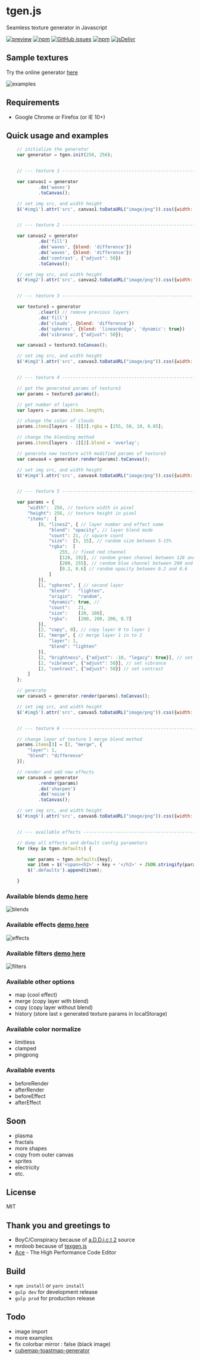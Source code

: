 # tgen.js

Seamless texture generator in Javascript

[![preview](https://img.shields.io/badge/preview-click_here-green.svg?style=flat-square)](https://texture-generator.com/generator/demo/)
[![npm](https://img.shields.io/npm/dt/seamless-texture-generator.svg?style=flat-square)](https://www.npmjs.com/package/seamless-texture-generator)
[![GitHub issues](https://img.shields.io/github/issues/schalkt/tgen.svg?style=flat-square)](https://github.com/schalkt/tgen/issues)
[![npm](https://img.shields.io/npm/v/seamless-texture-generator.svg?style=flat-square)](https://www.npmjs.com/package/seamless-texture-generator)
[![jsDelivr](https://data.jsdelivr.com/v1/package/npm/seamless-texture-generator/badge)](https://www.jsdelivr.com/package/npm/seamless-texture-generator)

## Sample textures

Try the online generator [here](https://texture-generator.com/generator/)

![examples](https://texture-generator.com/generator/demo/images/examples.jpg#20180809)

## Requirements

* Google Chrome or Firefox (or IE 10+)

## Quick usage and examples

```javascript
    // initialize the generator
    var generator = tgen.init(256, 256);


    // --- texture 1 --------------------------------------------------------------

    var canvas1 = generator
            .do('waves')
            .toCanvas();

    // set img src, and width height
    $('#img1').attr('src', canvas1.toDataURL("image/png")).css({width: canvas1.width, height: canvas1.height});


    // --- texture 2 --------------------------------------------------------------

    var canvas2 = generator
            .do('fill')
            .do('waves', {blend: 'difference'})
            .do('waves', {blend: 'difference'})
            .do('contrast', {"adjust": 50})
            .toCanvas();

    // set img src, and width height
    $('#img2').attr('src', canvas2.toDataURL("image/png")).css({width: canvas2.width, height: canvas2.height});


    // --- texture 3 --------------------------------------------------------------

    var texture3 = generator
            .clear() // remove previous layers
            .do('fill')
            .do('clouds', {blend: 'difference'})
            .do('spheres', {blend: 'lineardodge', 'dynamic': true})
            .do('vibrance', {"adjust": 50});

    var canvas3 = texture3.toCanvas();

    // set img src, and width height
    $('#img3').attr('src', canvas3.toDataURL("image/png")).css({width: canvas3.width, height: canvas3.height});


    // --- texture 4 --------------------------------------------------------------

    // get the generated params of texture3
    var params = texture3.params();

    // get number of layers
    var layers = params.items.length;

    // change the color of clouds
    params.items[layers - 3][2].rgba = [255, 50, 10, 0.85];

    // change the blending method
    params.items[layers - 2][2].blend = 'overlay';

    // generate new texture with modified params of texture3
    var canvas4 = generator.render(params).toCanvas();

    // set img src, and width height
    $('#img4').attr('src', canvas4.toDataURL("image/png")).css({width: canvas4.width, height: canvas4.height});


    // --- texture 5 --------------------------------------------------------------

    var params = {
        "width":  256, // texture width in pixel
        "height": 256, // texture height in pixel
        "items":  [
            [0, "lines2", { // layer number and effect name
                "blend": "opacity", // layer blend mode
                "count": 21, // square count
                "size":  [5, 15], // random size between 5-15%
                "rgba":  [
                    255, // fixed red channel
                    [128, 192], // random green channel between 128 and 192
                    [200, 255], // random blue channel between 200 and 255
                    [0.2, 0.6] // random opacity between 0.2 and 0.6
                ]
            }],
            [1, "spheres", { // second layer
                "blend":   "lighten",
                "origin":  "random",
                "dynamic": true, //
                "count":   21,
                "size":    [20, 100],
                "rgba":    [200, 200, 200, 0.7]
            }],
            [2, "copy", 0], // copy layer 0 to layer 1
            [2, "merge", { // merge layer 1 in to 2
                "layer": 1,
                "blend": "lighten"
            }],
            [2, "brightness", {"adjust": -10, "legacy": true}], // set brightness
            [2, "vibrance", {"adjust": 50}], // set vibrance
            [2, "contrast", {"adjust": 50}] // set contrast
        ]
    };

    // generate
    var canvas5 = generator.render(params).toCanvas();

    // set img src, and width height
    $('#img5').attr('src', canvas5.toDataURL("image/png")).css({width: canvas5.width, height: canvas5.height});


    // --- texture 6 --------------------------------------------------------------

    // change layer of texture 5 merge blend method
    params.items[3] = [2, "merge", {
        "layer": 1,
        "blend": "difference"
    }];

    // render and add new effects
    var canvas6 = generator
            .render(params)
            .do('sharpen')
            .do('noise')
            .toCanvas();

    // set img src, and width height
    $('#img6').attr('src', canvas6.toDataURL("image/png")).css({width: canvas6.width, height: canvas6.height});


    // --- available effects -------------------------------------------------------

    // dump all effects and default config parameters
    for (key in tgen.defaults) {

        var params = tgen.defaults[key];
        var item = $('<span><h2>' + key + '</h2>' + JSON.stringify(params) + '</span>');
        $('.defaults').append(item);

    }
```

### Available blends [demo here](https://texture-generator.com/generator/demo/blends.html)

![blends](https://texture-generator.com/generator/demo/images/blends.jpg#20180809)

### Available effects [demo here](https://texture-generator.com/generator/demo/effects.html)

![effects](https://texture-generator.com/generator/demo/images/effects.jpg#20180809)

### Available filters [demo here](https://texture-generator.com/generator/demo/filters.html)

![filters](https://texture-generator.com/generator/demo/images/filters.jpg#20180809)
  
### Available other options

* map (cool effect)
* merge (copy layer with blend)
* copy (copy layer without blend)
* history (store last x generated texture params in localStorage)

### Available color normalize

* limitless
* clamped
* pingpong

### Available events

* beforeRender
* afterRender
* beforeEffect
* afterEffect

## Soon

* plasma
* fractals
* more shapes
* copy from outer canvas
* sprites
* electricity
* etc.

## License

MIT

## Thank you and greetings to

* BoyC/Conspiracy because of [a.D.D.i.c.t 2](http://conspiracy.hu/release/tool/addict2/) source
* mrdoob because of [texgen.js](https://github.com/mrdoob/texgen.js)
* [Ace](http://ace.c9.io/) - The High Performance Code Editor

## Build

* `npm install` or `yarn install`
* `gulp dev` for development release
* `gulp prod` for production release

## Todo

* image import
* more examples
* fix colorbar mirror : false (black image)
* [cubemap-toastmap-generator](https://jonaszeitler.se/cubemap-toastmap-generator/)